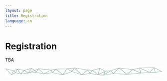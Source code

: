 ```yaml
---
layout: page
title: Registration
language: en
---
```


# Registration

TBA

![Separator](../images/separator.png)